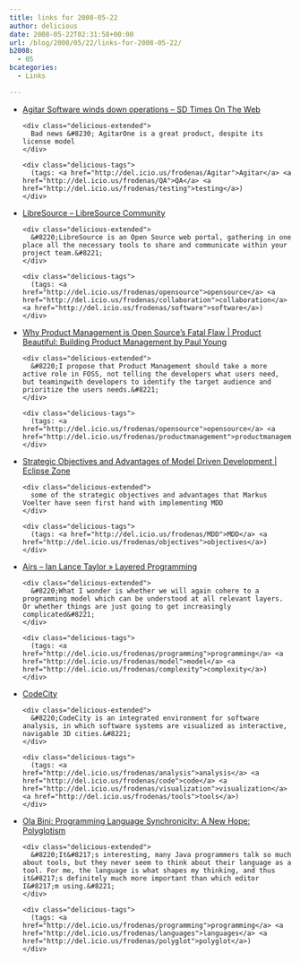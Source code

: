 ```yaml
---
title: links for 2008-05-22
author: delicious
date: 2008-05-22T02:31:58+00:00
url: /blog/2008/05/22/links-for-2008-05-22/
b2008:
  - 05
bcategories:
  - Links

---
```

<ul class="delicious">
  <li>
    <div class="delicious-link">
      <a href="http://www.sdtimes.com/content/article.aspx?ArticleID=32186">Agitar Software winds down operations &#8211; SD Times On The Web</a>
    </div>
    
    <div class="delicious-extended">
      Bad news &#8230; AgitarOne is a great product, despite its license model
    </div>
    
    <div class="delicious-tags">
      (tags: <a href="http://del.icio.us/frodenas/Agitar">Agitar</a> <a href="http://del.icio.us/frodenas/QA">QA</a> <a href="http://del.icio.us/frodenas/testing">testing</a>)
    </div>
  </li>
  
  <li>
    <div class="delicious-link">
      <a href="http://dev.libresource.org/">LibreSource &#8211; LibreSource Community</a>
    </div>
    
    <div class="delicious-extended">
      &#8220;LibreSource is an Open Source web portal, gathering in one place all the necessary tools to share and communicate within your project team.&#8221;
    </div>
    
    <div class="delicious-tags">
      (tags: <a href="http://del.icio.us/frodenas/opensource">opensource</a> <a href="http://del.icio.us/frodenas/collaboration">collaboration</a> <a href="http://del.icio.us/frodenas/software">software</a>)
    </div>
  </li>
  
  <li>
    <div class="delicious-link">
      <a href="http://www.productbeautiful.com/2008/05/02/why-product-management-is-open-sources-fatal-flaw/">Why Product Management is Open Source&#8217;s Fatal Flaw | Product Beautiful: Building Product Management by Paul Young</a>
    </div>
    
    <div class="delicious-extended">
      &#8220;I propose that Product Management should take a more active role in FOSS, not telling the developers what users need, but teamingwith developers to identify the target audience and prioritize the users needs.&#8221;
    </div>
    
    <div class="delicious-tags">
      (tags: <a href="http://del.icio.us/frodenas/opensource">opensource</a> <a href="http://del.icio.us/frodenas/productmanagement">productmanagement</a>)
    </div>
  </li>
  
  <li>
    <div class="delicious-link">
      <a href="http://eclipse.dzone.com/articles/strategic-objectives-and-advan">Strategic Objectives and Advantages of Model Driven Development | Eclipse Zone</a>
    </div>
    
    <div class="delicious-extended">
      some of the strategic objectives and advantages that Markus Voelter have seen first hand with implementing MDD
    </div>
    
    <div class="delicious-tags">
      (tags: <a href="http://del.icio.us/frodenas/MDD">MDD</a> <a href="http://del.icio.us/frodenas/objectives">objectives</a>)
    </div>
  </li>
  
  <li>
    <div class="delicious-link">
      <a href="http://www.airs.com/blog/archives/192">Airs &#8211; Ian Lance Taylor » Layered Programming</a>
    </div>
    
    <div class="delicious-extended">
      &#8220;What I wonder is whether we will again cohere to a programming model which can be understood at all relevant layers. Or whether things are just going to get increasingly complicated&#8221;
    </div>
    
    <div class="delicious-tags">
      (tags: <a href="http://del.icio.us/frodenas/programming">programming</a> <a href="http://del.icio.us/frodenas/model">model</a> <a href="http://del.icio.us/frodenas/complexity">complexity</a>)
    </div>
  </li>
  
  <li>
    <div class="delicious-link">
      <a href="http://www.inf.unisi.ch/phd/wettel/codecity.html">CodeCity</a>
    </div>
    
    <div class="delicious-extended">
      &#8220;CodeCity is an integrated environment for software analysis, in which software systems are visualized as interactive, navigable 3D cities.&#8221;
    </div>
    
    <div class="delicious-tags">
      (tags: <a href="http://del.icio.us/frodenas/analysis">analysis</a> <a href="http://del.icio.us/frodenas/code">code</a> <a href="http://del.icio.us/frodenas/visualization">visualization</a> <a href="http://del.icio.us/frodenas/tools">tools</a>)
    </div>
  </li>
  
  <li>
    <div class="delicious-link">
      <a href="http://ola-bini.blogspot.com/2008/05/new-hope-polyglotism.html">Ola Bini: Programming Language Synchronicity: A New Hope: Polyglotism</a>
    </div>
    
    <div class="delicious-extended">
      &#8220;It&#8217;s interesting, many Java programmers talk so much about tools, but they never seem to think about their language as a tool. For me, the language is what shapes my thinking, and thus it&#8217;s definitely much more important than which editor I&#8217;m using.&#8221;
    </div>
    
    <div class="delicious-tags">
      (tags: <a href="http://del.icio.us/frodenas/programming">programming</a> <a href="http://del.icio.us/frodenas/languages">languages</a> <a href="http://del.icio.us/frodenas/polyglot">polyglot</a>)
    </div>
  </li>
</ul>
